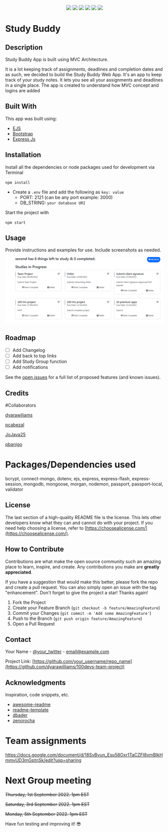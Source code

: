  <p align="center">
<img src="https://img.shields.io/github/contributors/dyarawilliams/100devs-team-project?color=blue&style=for-the-badge">
<img src="https://img.shields.io/github/forks/dyarawilliams/100devs-team-project?color=lgreen&style=for-the-badge">
<img src="https://img.shields.io/github/stars/dyarawilliams/100devs-team-project?color=yellow&style=for-the-badge">
<img src="https://img.shields.io/github/issues/dyarawilliams/100devs-team-project?color=red&style=for-the-badge">
<img src="https://img.shields.io/github/issues-pr/dyarawilliams/100devs-team-project?color=darkorange&label=Pull%20Requests&style=for-the-badge">
<img src="https://img.shields.io/github/license/dyarawilliams/100devs-team-project?style=for-the-badge">
</p>

# Study Buddy

## Description

Study Buddy App is built using MVC Architecture.

It is a lot keeping track of assignments, deadlines and completion dates and as such, we decided to build the Study Buddy Web App.
It's an app to keep track of your study notes. It lets you see all your assignments and deadlines in a single place. The app is created to understand how MVC concept and logins are added



## Built With

This app was built using: 

* [EJS](https://ejs.org/)
* [Bootstrap](https://getbootstrap.com)
* [Express Js](https://expressjs.org)

## Installation

Install all the dependencies or node packages used for development via Terminal

`npm install` 


- Create a `.env` file and add the following as `key: value` 
  - PORT: 2121 (can be any port example: 3000) 
  - DB_STRING: `your database URI` 

Start the project with

`npm start` 


## Usage

Provide instructions and examples for use. Include screenshots as needed.

![Project Screen Shot](public/images/studypage.png?raw=true)

## Roadmap

- [ ] Add Changelog
- [ ] Add back to top links
- [ ] Add Study Group function
- [ ] Add notifications

See the [open issues](https://github.com/dyarawilliams/100devs-team-project/issues) for a full list of proposed features (and known issues).


## Credits

#Collaborators

[dyarawiliams](https://github.com/dyarawiliams)

[pcabezal](https://github.com/pcabezal)

[JoJava25](https://github.com/JoJava25)

[pbanigo](https://github.com/pbanigo)

 
# Packages/Dependencies used 

bcrypt, connect-mongo, dotenv, ejs, express, express-flash, express-session, mongodb, mongoose, morgan, nodemon, passport, passport-local, validator


## License

The last section of a high-quality README file is the license. This lets other developers know what they can and cannot do with your project. If you need help choosing a license, refer to [https://choosealicense.com/](https://choosealicense.com/).

## How to Contribute

Contributions are what make the open source community such an amazing place to learn, inspire, and create. Any contributions you make are **greatly appreciated**.

If you have a suggestion that would make this better, please fork the repo and create a pull request. You can also simply open an issue with the tag "enhancement".
Don't forget to give the project a star! Thanks again!

1. Fork the Project
2. Create your Feature Branch (`git checkout -b feature/AmazingFeature`)
3. Commit your Changes (`git commit -m 'Add some AmazingFeature'`)
4. Push to the Branch (`git push origin feature/AmazingFeature`)
5. Open a Pull Request

## Contact

Your Name - [@your_twitter](https://twitter.com/your_username) - email@example.com

Project Link: [https://github.com/your_username/repo_name](https://github.com/dyarawilliams/100devs-team-project)

## Acknowledgments

Inspiration, code snippets, etc.
* [awesome-readme](https://github.com/matiassingers/awesome-readme)
* [readme-template](https://gist.github.com/DomPizzie/7a5ff55ffa9081f2de27c315f5018afc)
* [dbader](https://github.com/dbader/readme-template)
* [zenorocha](https://gist.github.com/zenorocha/4526327)

# Team assignments

https://docs.google.com/document/d/18SvBvun_Esu58Oxr1TaCZFI8xmBIkHmmvUD3mGptnSk/edit?usp=sharing

# Next Group meeting

~~Thursday, 1st September 2022. 1pm EST~~

~~Saturday, 3rd September 2022. 1pm EST~~

~~Monday, 5th September 2022. 1pm EST~~

 Have fun testing and improving it! 😎


